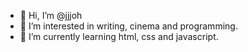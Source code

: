 - 👋 Hi, I’m @jjjoh
- 👀 I’m interested in writing, cinema and programming.
- 🌱 I’m currently learning html, css and javascript.


<!---
jjjoh/jjjoh is a ✨ special ✨ repository because its `README.md` (this file) appears on your GitHub profile.
You can click the Preview link to take a look at your changes.
--->
